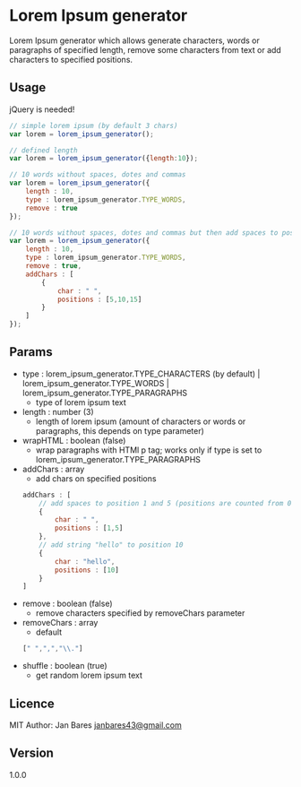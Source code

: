 # Lorem Ipsum generator

Lorem Ipsum generator which allows generate characters, words or paragraphs of specified length, remove some characters from text or add characters to specified positions.

## Usage

jQuery is needed!

```javascript
// simple lorem ipsum (by default 3 chars)
var lorem = lorem_ipsum_generator();

// defined length
var lorem = lorem_ipsum_generator({length:10});

// 10 words without spaces, dotes and commas
var lorem = lorem_ipsum_generator({
    length : 10,
    type : lorem_ipsum_generator.TYPE_WORDS,
    remove : true
});

// 10 words without spaces, dotes and commas but then add spaces to positions 5,10 and 15
var lorem = lorem_ipsum_generator({
    length : 10,
    type : lorem_ipsum_generator.TYPE_WORDS,
    remove : true,
    addChars : [
        {
            char : " ",
            positions : [5,10,15]
        }
    ]
});
```

## Params
- type : lorem_ipsum_generator.TYPE_CHARACTERS (by default) | lorem_ipsum_generator.TYPE_WORDS | lorem_ipsum_generator.TYPE_PARAGRAPHS
    - type of lorem ipsum text
- length : number (3)
    - length of lorem ipsum (amount of characters or words or paragraphs, this depends on type parameter)
- wrapHTML : boolean (false)
    - wrap paragraphs with HTMl p tag; works only if type is set to lorem_ipsum_generator.TYPE_PARAGRAPHS
- addChars : array
    - add chars on specified positions
    ```javascript
    addChars : [
        // add spaces to position 1 and 5 (positions are counted from 0 like arrays)
        {
            char : " ",
            positions : [1,5] 
        },
        // add string "hello" to position 10
        {
            char : "hello",
            positions : [10]
        }
    ]
    ```
- remove : boolean (false)
    - remove characters specified by removeChars parameter
- removeChars : array
    - default
    ```javascript
    [" ",",","\\."]
    ```
- shuffle : boolean (true)
    - get random lorem ipsum text
    
## Licence
MIT
Author: Jan Bares <janbares43@gmail.com>

## Version
1.0.0
